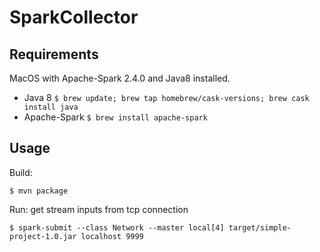 # SparkCollector
## Requirements

MacOS with Apache-Spark 2.4.0 and Java8 installed.

*   Java 8 `$ brew update; brew tap homebrew/cask-versions; brew cask install java`
*   Apache-Spark `$ brew install apache-spark`
## Usage

Build:

`$ mvn package`

Run: get stream inputs from tcp connection

`$ spark-submit --class Network --master local[4] target/simple-project-1.0.jar localhost 9999` 